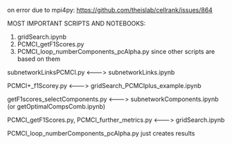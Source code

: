on error due to mpi4py: https://github.com/theislab/cellrank/issues/864

MOST IMPORTANT SCRIPTS AND NOTEBOOKS:
1) gridSearch.ipynb
2) PCMCI_getF1Scores.py
3) PCMCI_loop_numberComponents_pcAlpha.py
since other scripts are based on them

subnetworkLinksPCMCI.py <---> subnetworkLinks.ipynb

PCMCI+_f1Scorey.py <---> gridSearch_PCMCIplus_example.ipynb

getF1scores_selectComponents.py <---> subnetworkComponents.ipynb (or getOptimalCompsComb.ipynb)

PCMCI_getF1Scores.py, PCMCI_further_metrics.py <---> gridSearch.ipynb

PCMCI_loop_numberComponents_pcAlpha.py just creates results
